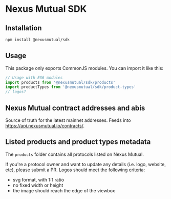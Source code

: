 # Nexus Mutual SDK

## Installation

```bash
npm install @nexusmutual/sdk
```

## Usage

This package only exports CommonJS modules. You can import it like this:

```js
// Usage with ES6 modules
import products from '@nexusmutual/sdk/products'
import productTypes from '@nexusmutual/sdk/product-types'
// logos?
```

## Nexus Mutual contract addresses and abis

Source of truth for the latest mainnet addresses. Feeds into https://api.nexusmutual.io/contracts/.

## Listed products and product types metadata

The `products` folder contains all protocols listed on Nexus Mutual.

If you're a protocol owner and want to update any details (i.e. logo, website, etc), please submit a PR.
Logos should meet the following criteria:
- svg format, with 1:1 ratio
- no fixed width or height
- the image should reach the edge of the viewbox
